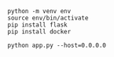 

```
python -m venv env
source env/bin/activate
pip install flask
pip install docker
```

```python app.py --host=0.0.0.0```